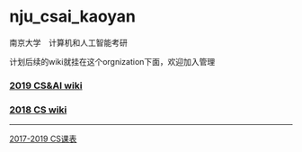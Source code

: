 # nju_csai_kaoyan
南京大学　计算机和人工智能考研

计划后续的wiki就挂在这个orgnization下面，欢迎加入管理

### [2019 CS&AI wiki](https://github.com/ThyrixYang/nju_cs_kaoyan_19/wiki)

### [2018 CS wiki](https://github.com/ThyrixYang/nju_cs_kaoyan/wiki)

---

[2017-2019 CS课表](https://github.com/nju-kaoyan/nju_csai_kaoyan/blob/master/2017-2019kebiao.zip)
